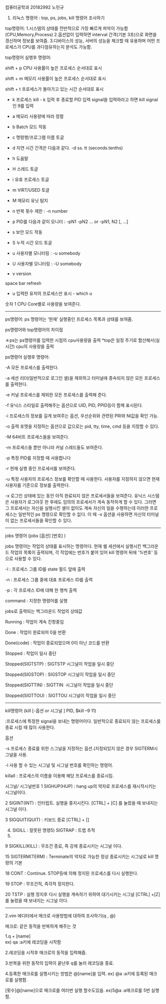 컴퓨터공학과 20182992 노민규


1. 리눅스 명령어 : top, ps, jobs, kill 명령어 조사하기

top명령어: 
1.시스템의 상태를 전반적으로 가장 빠르게 파악이 가능함(CPU,Memory,Process)
2.옵션없이 입력하면 interval 간격(기본 3초)으로 화면을 갱신하며 정보를 보여줌.
3.디바이스의 성능, 서버의 성능을 체크할 때 유용하며 어떤 프로세스가 CPU를 과다점유하는지 분석도 가능함.

top명령어 실행후 명령어:

shift + p
 CPU 사용률이 높은 프로세스 순서대로 표시

 shift + m
 메모리 사용률이 높은 프로세스 순서대로 표시

 shift + t
 프로세스가 돌아가고 있는 시간 순서대로 표시

 - k
 프로세스  kill  - k 입력 후 종료할 PID 입력 signal을 입력하라고 하면 kill signal인 9를 입력

 - a
 메모리 사용량에 따라 정렬

 - b
 Batch 모드 작동

 - c
 명령행/프로그램 이름 토글

 - d
 지연 시간 간격은 다음과 같다. -d ss. tt (seconds.tenths)

 - h 
 도움말 

 - H
 스레드 토글

 - i
 유휴 프로세스 토글

 - m
 VIRT/USED 토글

 - M
 메모리 유닛 탐지

 - n
 반복 횟수 제한 : -n number

 - p
 PID를 다음과 같이 모니터 : -pN1 -pN2 ... or -pN1, N2 [, ...] 

 - s
 보안 모드 작동

 - S
 누적 시간 모드 토글

 - u
 사용자별 모니터링 : -u somebody

 - U
 사용자별 모니터링 : -U somebody

 - v
 version

 space bar
 refresh

 - u
 입력한 유저의 프로세스만 표시 - which u

 숫자 1
 CPU Core별로 사용량을 보여준다.



-----------------------------------------------------------------------------



ps명령어:
 ps 명령어는 ‘현재’ 실행중인 프로세스 목록과 상태를 보여줌.


ps명령어와 top명령어의 차이점

＊ps는 ps명령어를 입력한 시점의 cpu사용량을 출력
 *top은 일정 주기로 합산해서(실시간) cpu의 사용량을 출력


ps명령어 실행후 명령어:

-A
  모든 프로세스를 출력한다.
  
-a
  세션 리더(일반적으로 로그인 셀)을 제외하고 터미널에 종속되지 않은 모든 프로세스를 출력한다.
  
-e
  커널 프로세스를 제외한 모든 프로세스를  출력해 준다.
  
-f
유닉스 스타일로 출력해주는 옵션으로 UID, PID, PPID등이 함께 표시된다.

-i
 프로세스의 정보를 길게 보여주는 옵션, 우선순위와 관련된 PRI와 NI값을 확인 가능. 
 
-o
출력 포맷을 지정하는 옵션으로 값으로는 pid, tty, time, cmd 등을 지정할 수 있다.

-M
64비트 프로세스들을 보여준다.

-m
프로세스들 뿐만 아니라 커널 스레드들도 보여준다. 

-p
특정 PID를 지정할 때 사용합니다 

-r
현재 실행 중인 프로세서를 보여준다. 

-u
특정 사용자의 프로세스 정보를 확인할 때 사용한다. 사용자를 지정하지 않으면 현재 사용자를 기준으로 정보를 출력한다. 

-x
로그인 상태에 있는 동안 아직 완료되지 않은 프로세서들을 보여준다. 유닉스 시스템은 사용자가 로그아웃 한 후에도 임의의 프로세서가 게속 동작하게 할 수 있다. 그러면 그 프로세서는 자신을 실행시킨 셸이 없이도 계속 자신의 일을 수행하는데 이러한 프로세스는 일반적인 ps 명령으로 확인할 수 잆다. 이 때 -x 옵션을 사용하면 자신의 터미널이 없는 프로세서들을 확인할 수 있다. 

-----------------------------------------------------------------------------

jobs 명령어 (jobs [옵션] [번호] )

jobs 명령어는 작업의 상태를 표시하는 명령어다. 현재 쉘 세션에서 실행시킨 백그라운드 작업의 목록이 출력되며, 각 작업에는 번호가 붙어 있어 kill 명령어 뒤에 '%번호' 등으로 사용할 수 있다.

-l  : 프로세스 그룹 ID를 state 필드 앞에 출력

-n : 프로세스 그룹 중에 대표 프로세스 ID를 출력

-p : 각 프로세스 ID에 대해 한 행씩 출력

command : 지정한 명령어를 실행


jobs로 출력되는 백그라운드 작업의 상태값

Running : 작업이 계속 진항중임

Done : 작업이 완료되어 0을 반환

Done(code) : 작업이 종료되었으며 0이 아닌 코드를 반환

Stopped : 작업이 일시 중단

Stopped(SIGTSTP)  :  SIGTSTP 시그널이 작업을 일시 중단

Stopped(SIGSTOP)  : SIGSTOP 시그널이 작업을 일시 중단

Stopped(SIGTTIN)  :  SIGTTIN  시그널이 작업을 일시 중단

Stopped(SIGTTOU) :  SIGTTOU 시그널이 작업을 일시 중단


-----------------------------------------------------------------------------
kill명령어 (kill [-옵션 or 시그널 ] PID, $kill –9 11)


:프로세스에 특정한 signal을 보내는 명령어이다. 일반적으로 종료되지 않는 프로세스를 종료 시킬 때 많이 사용한다.

옵션

-s 프로세스 종료를 위한 스그널을 지정하는 옵션.(지정되있지 않은 경우 SIGTERM시그널을 사용.

-l 사용 할 수 있는 시그널 및 시그널 번호를 확인하는 명령어.

killall : 프로세스의 이름을 이용해 해당 프로세스를 종료시킴.

시그널/ 시그널번호
1 SIGHUP(HUP) : hang up의 약자로 프로세스를 재시작시키는 시그널이다. 

2 SIGINT(INT) : 인터럽트. 실행을 중지시킨다. [CTRL] + [C] 를 눌렀을 때 보내지는 시그널 이다.

3 SIGQUIT(QUIT) : 키보드 종료 [CTRL] + [\]

4) SIGILL : 잘못된 명령5) SIGTRAP : 트랩 추적
5) 
9 SIGKILL(KILL) : 무조건 종료, 즉 강제 종료시키는 시그널 이다.

15 SIGTERM(TERM) : Terminate의 약자로 가능한 정상 종료시키는 시그널로 kill 명령의 기본

18 CONT : Continue. STOP등에 의해 정지된 프로세스를 다시 실행한다.

19 STOP : 무조건적, 즉각적 정지한다.

20 TSTP : 실행 정지후 다시 실행을 계속하기 위하여 대기시키는 시그널 [CTRL] +[Z] 를 눌렀을 때 보내지는 시그널 이다.


--------------------------------------------------
2.vim 에디터에서 매크로 사용방법에 대하여 조사하기(q , @)

매크로: 같은 동작을 반복하게 해주는 것	

1.q + [name]  
ex) qa :a키에 레코딩을 시작함

2.레코딩을 시작후 매크로의 동작을 입력해줌.

3.반복을 위한 동작의 입력이 끝난후 q를 눌러  레코딩을 종료.

4.등록한 매크로를 실행시키는 방법은 @[name]을 입력.
ex) @a :a키에 등록된 매크로를 실행함. 

[횟수]@[name]으로 매크로를 여러번 실행 할수도있음.
ex)5@a :a매크로를 5번 실행함.

